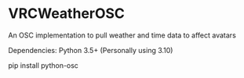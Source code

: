 # VRCWeatherOSC
An OSC implementation to pull weather and time data to affect avatars

Dependencies:
Python 3.5+ (Personally using 3.10)

pip install python-osc
